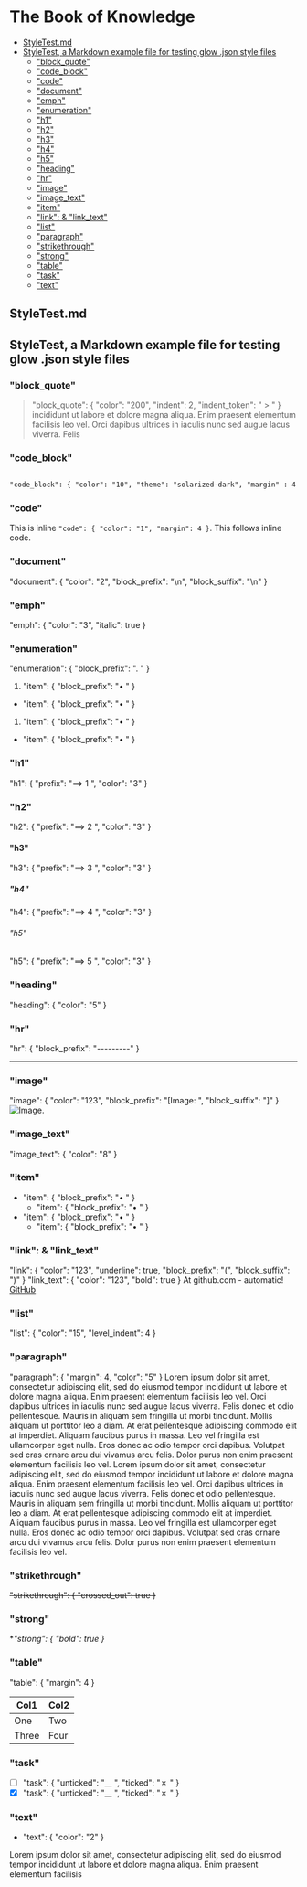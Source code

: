 
# The Book of Knowledge

- [StyleTest.md](#styletestmd)
- [StyleTest, a Markdown example file for testing glow .json style files](#styletest-a-markdown-example-file-for-testing-glow-json-style-files)
  - ["block_quote"](#block_quote)
  - ["code_block"](#code_block)
  - ["code"](#code)
  - ["document"](#document)
  - ["emph"](#emph)
  - ["enumeration"](#enumeration)
  - ["h1"](#h1)
  - ["h2"](#h2)
  - ["h3"](#h3)
  - ["h4"](#h4)
  - ["h5"](#h5)
  - ["heading"](#heading)
  - ["hr"](#hr)
  - ["image"](#image)
  - ["image_text"](#image_text)
  - ["item"](#item)
  - ["link": &   "link_text"](#link----link_text)
  - ["list"](#list)
  - ["paragraph"](#paragraph)
  - ["strikethrough"](#strikethrough)
  - ["strong"](#strong)
  - ["table"](#table)
  - ["task"](#task)
  - ["text"](#text)

## StyleTest.md

## StyleTest, a Markdown example file for testing glow .json style files

### "block_quote"

  > "block_quote": { "color": "200", "indent": 2, "indent_token": " > " }
incididunt ut labore et dolore magna aliqua. Enim praesent elementum
facilisis leo vel. Orci dapibus ultrices in iaculis nunc sed augue lacus
viverra. Felis

### "code_block"

``` html

"code_block": { "color": "10", "theme": "solarized-dark", "margin" : 4 }

```

### "code"

This is inline `"code": { "color": "1", "margin": 4 }`.  This follows inline
code.

### "document"

"document": { "color": "2", "block_prefix": "\n", "block_suffix": "\n" }

### "emph"

"emph": { "color": "3", "italic": true }

### "enumeration"

"enumeration": { "block_prefix": ". " }
1. "item": { "block_prefix": "• " }
  - "item": { "block_prefix": "• " }
1. "item": { "block_prefix": "• " }
  - "item": { "block_prefix": "• " }

### "h1"

"h1": { "prefix": "==> 1 ", "color": "3" }

### "h2"

"h2": { "prefix": "==> 2 ", "color": "3" }

#### "h3"

"h3": { "prefix": "==> 3 ", "color": "3" }

##### "h4"

"h4": { "prefix": "==> 4 ", "color": "3" }

###### "h5"

"h5": { "prefix": "==> 5 ", "color": "3" }

### "heading"

"heading": { "color": "5" }

### "hr"

"hr": { "block_prefix": "---------" }

------

### "image"

"image": { "color": "123", "block_prefix": "[Image: ", "block_suffix": "]" }
![Image](https://charm.sh/logo.png).

### "image_text"

"image_text": { "color": "8" }

### "item"

- "item": { "block_prefix": "• " }
  - "item": { "block_prefix": "• " }
- "item": { "block_prefix": "• " }
  - "item": { "block_prefix": "• " }

### "link": &   "link_text"

"link": { "color": "123", "underline": true, "block_prefix": "(", "block_suffix": ")" }
"link_text": { "color": "123", "bold": true }
At github.com - automatic! [GitHub](http://github.com)

### "list"

"list": { "color": "15",  "level_indent": 4 }

### "paragraph"

"paragraph": { "margin": 4, "color": "5" }
Lorem ipsum dolor sit amet, consectetur adipiscing elit, sed do eiusmod tempor
incididunt ut labore et dolore magna aliqua. Enim praesent elementum facilisis
leo vel. Orci dapibus ultrices in iaculis nunc sed augue lacus viverra. Felis
donec et odio pellentesque. Mauris in aliquam sem fringilla ut morbi
tincidunt. Mollis aliquam ut porttitor leo a diam. At erat pellentesque
adipiscing commodo elit at imperdiet. Aliquam faucibus purus in massa. Leo vel
fringilla est ullamcorper eget nulla. Eros donec ac odio tempor orci dapibus.
Volutpat sed cras ornare arcu dui vivamus arcu felis. Dolor purus non enim
praesent elementum facilisis leo vel.
Lorem ipsum dolor sit amet, consectetur adipiscing elit, sed do eiusmod tempor
incididunt ut labore et dolore magna aliqua. Enim praesent elementum facilisis
leo vel. Orci dapibus ultrices in iaculis nunc sed augue lacus viverra. Felis
donec et odio pellentesque. Mauris in aliquam sem fringilla ut morbi
tincidunt. Mollis aliquam ut porttitor leo a diam. At erat pellentesque
adipiscing commodo elit at imperdiet. Aliquam faucibus purus in massa. Leo vel
fringilla est ullamcorper eget nulla. Eros donec ac odio tempor orci dapibus.
Volutpat sed cras ornare arcu dui vivamus arcu felis. Dolor purus non enim
praesent elementum facilisis leo vel.

### "strikethrough"

~~"strikethrough": { "crossed_out": true }~~

### "strong"

**"strong": { "bold": true }*

### "table"

"table": { "margin": 4 }

Col1 | Col2
--------|----
One | Two
Three | Four

### "task"

- [ ] "task": { "unticked": "__ ", "ticked": "✗  " }
- [x] "task": { "unticked": "__ ", "ticked": "✗  " }

### "text"

- "text": { "color": "2" }

Lorem ipsum dolor sit amet, consectetur adipiscing elit, sed do eiusmod
tempor incididunt ut labore et dolore magna aliqua. Enim praesent
elementum facilisis

[//]: # ( vim: set ai et nu sts=2 sw=2 ts=2 tw=100 filetype=markdown :)
